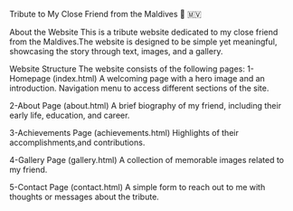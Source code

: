 Tribute to My Close Friend from the Maldives 🌊 🇲🇻

About the Website
This is a tribute website dedicated to my close friend from the Maldives.The website is designed to be simple yet meaningful, showcasing the story through text, images, and a gallery.

Website Structure
The website consists of the following pages:
1-Homepage (index.html)
A welcoming page with a hero image and an introduction.
Navigation menu to access different sections of the site.

2-About Page (about.html)
A brief biography of my friend, including their early life, education, and career.

3-Achievements Page (achievements.html)
Highlights of their accomplishments,and contributions.

4-Gallery Page (gallery.html)
A collection of memorable images related to my friend.

5-Contact Page (contact.html)
A simple form to reach out to me with thoughts or messages about the tribute.
